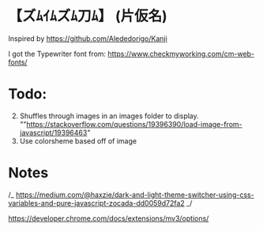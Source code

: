 # 【ズﾑｲﾑズﾑ刀ﾑ】 (片仮名)

Inspired by https://github.com/Alededorigo/Kanji

I got the Typewriter font from: https://www.checkmyworking.com/cm-web-fonts/

# Todo:

2. Shuffles through images in an images folder to display. ""https://stackoverflow.com/questions/19396390/load-image-from-javascript/19396463"
3. Use colorsheme based off of image

# Notes

/_ https://medium.com/@haxzie/dark-and-light-theme-switcher-using-css-variables-and-pure-javascript-zocada-dd0059d72fa2 _/

https://developer.chrome.com/docs/extensions/mv3/options/
